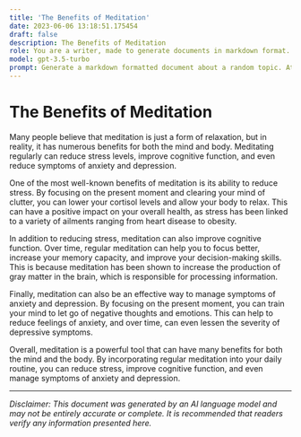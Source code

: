 ```yaml
---
title: 'The Benefits of Meditation'
date: 2023-06-06 13:18:51.175454
draft: false
description: The Benefits of Meditation
role: You are a writer, made to generate documents in markdown format. It is very important that all of the documents you generate are in valid markdown format.
model: gpt-3.5-turbo
prompt: Generate a markdown formatted document about a random topic. At the bottom, include a disclaimer explaining that the document was generated by you. The first line of the document should be the title. Make sure that the entire document is in proper markdown format, using a mix of various tags to make the document visually appealing.
---
```


# The Benefits of Meditation

Many people believe that meditation is just a form of relaxation, but in reality, it has numerous benefits for both the mind and body. Meditating regularly can reduce stress levels, improve cognitive function, and even reduce symptoms of anxiety and depression.

One of the most well-known benefits of meditation is its ability to reduce stress. By focusing on the present moment and clearing your mind of clutter, you can lower your cortisol levels and allow your body to relax. This can have a positive impact on your overall health, as stress has been linked to a variety of ailments ranging from heart disease to obesity.

In addition to reducing stress, meditation can also improve cognitive function. Over time, regular meditation can help you to focus better, increase your memory capacity, and improve your decision-making skills. This is because meditation has been shown to increase the production of gray matter in the brain, which is responsible for processing information.

Finally, meditation can also be an effective way to manage symptoms of anxiety and depression. By focusing on the present moment, you can train your mind to let go of negative thoughts and emotions. This can help to reduce feelings of anxiety, and over time, can even lessen the severity of depressive symptoms.

Overall, meditation is a powerful tool that can have many benefits for both the mind and the body. By incorporating regular meditation into your daily routine, you can reduce stress, improve cognitive function, and even manage symptoms of anxiety and depression.

---

*Disclaimer: This document was generated by an AI language model and may not be entirely accurate or complete. It is recommended that readers verify any information presented here.*